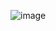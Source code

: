 
![image](https://github.com/FelipAndrad/desafipphishing/assets/106696199/9cc990f8-ac77-4f45-baa3-ca62d297084b)

